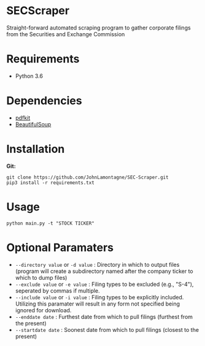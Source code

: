 # SECScraper
Straight-forward automated scraping program to gather corporate filings from the Securities and Exchange Commission

# Requirements
- Python 3.6

# Dependencies
- [pdfkit](https://pypi.org/project/pdfkit/)
- [BeautifulSoup](https://pypi.org/project/beautifulsoup4/)

# Installation
**Git:**
```
git clone https://github.com/JohnLamontagne/SEC-Scraper.git
pip3 install -r requirements.txt
```

# Usage
```
python main.py -t "STOCK TICKER" 
```

# Optional Paramaters
- ```--directory value``` or ```-d value``` : Directory in which to output files (program will create a subdirectory named after the company ticker to which to dump files)
- ```--exclude value``` or ```-e value``` : Filing types to be excluded (e.g., "S-4"), seperated by commas if multiple.
- ```--include value``` or ```-i value``` : Filing types to be explicitly included. Utilizing this paramater will result in any form not specified being ignored for download.
- ```--enddate date``` : Furthest date from which to pull filings (furthest from the present)
- ```--startdate date``` : Soonest date from which to pull filings (closest to the present)
